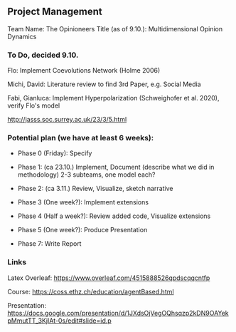Project Management
------------------

Team Name: The Opinioneers Title (as of 9.10.): Multidimensional Opinion Dynamics 

### To Do, decided 9.10.

Flo: Implement Coevolutions Network (Holme 2006)

Michi, David: Literature review to find 3rd Paper, e.g. Social Media

Fabi, Gianluca: Implement Hyperpolarization (Schweighofer et al. 2020), verify Flo's model 

<http://jasss.soc.surrey.ac.uk/23/3/5.html>



### Potential plan (we have at least 6 weeks):

-   Phase 0 (Friday): Specify

-   Phase 1: (ca 23.10.) Implement, Document (describe what we did in methodology) 2-3 subteams, one model each?

-   Phase 2: (ca 3.11.) Review, Visualize, sketch narrative

-   Phase 3 (One week?): Implement extensions

-   Phase 4 (Half a week?): Review added code, Visualize extensions

-   Phase 5 (One week?): Produce Presentation

-   Phase 7: Write Report

### Links

Latex Overleaf: <https://www.overleaf.com/4515888526qpdscqqcntfp>

Course: <https://coss.ethz.ch/education/agentBased.html>

Presentation: <https://docs.google.com/presentation/d/1JXdsOjVegOQhsqzp2kDN9OAYekpMmutTT_3KjIAt-0s/edit#slide=id.p>
